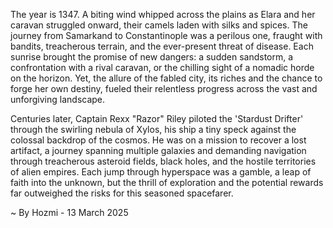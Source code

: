 
The year is 1347.  A biting wind whipped across the plains as Elara and her caravan struggled onward, their camels laden with silks and spices.  The journey from Samarkand to Constantinople was a perilous one, fraught with bandits, treacherous terrain, and the ever-present threat of disease.  Each sunrise brought the promise of new dangers: a sudden sandstorm, a confrontation with a rival caravan, or the chilling sight of a nomadic horde on the horizon. Yet, the allure of the fabled city, its riches and the chance to forge her own destiny, fueled their relentless progress across the vast and unforgiving landscape.


Centuries later, Captain Rexx "Razor" Riley piloted the 'Stardust Drifter' through the swirling nebula of Xylos, his ship a tiny speck against the colossal backdrop of the cosmos.  He was on a mission to recover a lost artifact, a journey spanning multiple galaxies and demanding navigation through treacherous asteroid fields, black holes, and the hostile territories of alien empires. Each jump through hyperspace was a gamble, a leap of faith into the unknown, but the thrill of exploration and the potential rewards far outweighed the risks for this seasoned spacefarer.

~ By Hozmi - 13 March 2025
